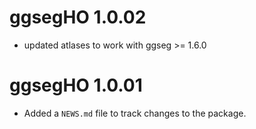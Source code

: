 # ggsegHO 1.0.02

* updated atlases to work with ggseg >= 1.6.0



# ggsegHO 1.0.01

* Added a `NEWS.md` file to track changes to the package.
